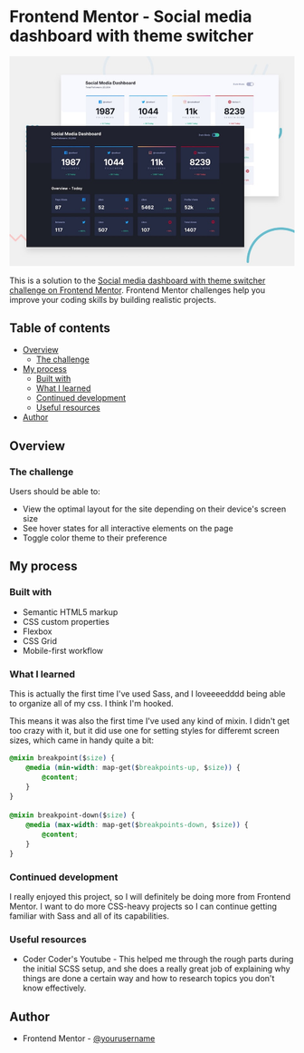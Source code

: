 # Frontend Mentor - Social media dashboard with theme switcher

![Design preview for the Social media dashboard with theme switcher coding challenge](./design/desktop-preview.jpg)

This is a solution to the [Social media dashboard with theme switcher challenge on Frontend Mentor](https://www.frontendmentor.io/challenges/social-media-dashboard-with-theme-switcher-6oY8ozp_H). Frontend Mentor challenges help you improve your coding skills by building realistic projects. 

## Table of contents

- [Overview](#overview)
  - [The challenge](#the-challenge)
- [My process](#my-process)
  - [Built with](#built-with)
  - [What I learned](#what-i-learned)
  - [Continued development](#continued-development)
  - [Useful resources](#useful-resources)
- [Author](#author)

## Overview

### The challenge

Users should be able to:

- View the optimal layout for the site depending on their device's screen size
- See hover states for all interactive elements on the page
- Toggle color theme to their preference

## My process

### Built with

- Semantic HTML5 markup
- CSS custom properties
- Flexbox
- CSS Grid
- Mobile-first workflow

### What I learned

This is actually the first time I've used Sass, and I loveeeedddd being able to organize all of my css. I think I'm hooked. 

This means it was also the first time I've used any kind of mixin. I didn't get too crazy with it, but it did use one for setting styles for differemt screen sizes, which came in handy quite a bit:

```css
@mixin breakpoint($size) {
    @media (min-width: map-get($breakpoints-up, $size)) {
        @content;
    }
}

@mixin breakpoint-down($size) {
    @media (max-width: map-get($breakpoints-down, $size)) {
        @content;
    }
}

```



### Continued development

I really enjoyed this project, so I will definitely be doing more from Frontend Mentor. I want to do more CSS-heavy projects so I can continue getting familiar with Sass and all of its capabilities. 

### Useful resources

- Coder Coder's Youtube - This helped me through the rough parts during the initial SCSS setup, and she does a really great job of explaining why things are done a certain way and how to research topics you don't know effectively.


## Author
- Frontend Mentor - [@yourusername](https://www.frontendmentor.io/profile/youcanjewett)
